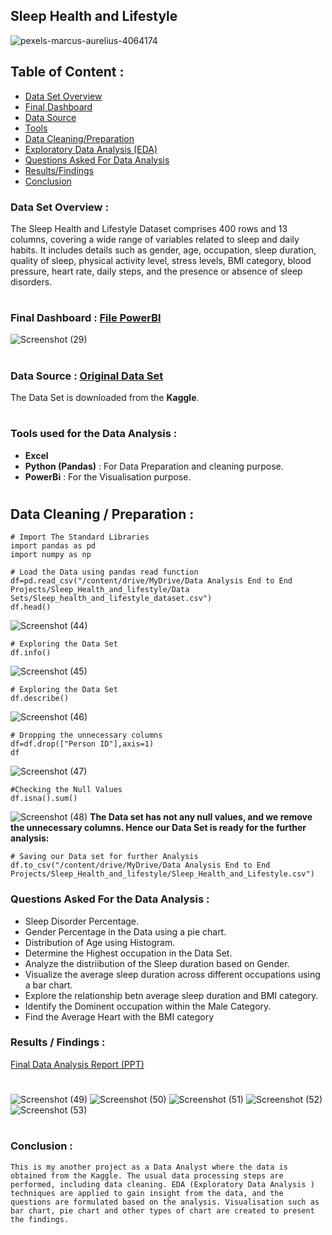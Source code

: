 
## Sleep Health and Lifestyle
![pexels-marcus-aurelius-4064174](https://github.com/shubhamkadam10009/Projects/assets/135099215/e90ab103-9a7b-4ccd-863a-49e24aa76eef)

## Table of Content :
* [Data Set Overview]()
* [Final Dashboard]()
* [Data Source]()
* [Tools]()
* [Data Cleaning/Preparation]()
* [Exploratory Data Analysis (EDA)]()
* [Questions Asked For Data Analysis]()
* [Results/Findings]()
* [Conclusion]()

### Data Set Overview :
The Sleep Health and Lifestyle Dataset comprises 400 rows and 13 columns, covering a wide range of variables related to sleep and daily habits. It includes details such as gender, age, occupation, sleep duration, quality of sleep, physical activity level, stress levels, BMI category, blood pressure, heart rate, daily steps, and the presence or absence of sleep disorders.
#
### Final Dashboard : [File PowerBI](https://github.com/shubhamkadam10009/Other/blob/main/End%20to%20End%20Projects/Sleep_health_and_lifestyle/Sleep_Health_and_lifestyle/Sleep_Health_and_Lifestyle.pbix)
![Screenshot (29)](https://github.com/shubhamkadam10009/Projects/assets/135099215/ad7a05ac-d2e3-4aa9-9bdf-e63bd8a70726)
#
### Data Source : [Original Data Set](https://github.com/shubhamkadam10009/Other/blob/main/End%20to%20End%20Projects/Sleep_health_and_lifestyle/Sleep_Health_and_lifestyle/Original_Data_Sets/Sleep_health_and_lifestyle_dataset.csv)
The Data Set is downloaded from the **Kaggle**.
#
### Tools used for the Data Analysis :
* **Excel**
* **Python (Pandas)** : For Data Preparation and cleaning purpose.
* **PowerBi** : For the Visualisation purpose.
#
## Data Cleaning / Preparation :
```
# Import The Standard Libraries
import pandas as pd
import numpy as np
```
```
# Load the Data using pandas read function
df=pd.read_csv("/content/drive/MyDrive/Data Analysis End to End Projects/Sleep_Health_and_lifestyle/Data Sets/Sleep_health_and_lifestyle_dataset.csv")
df.head()
```
![Screenshot (44)](https://github.com/shubhamkadam10009/Projects/assets/135099215/b63bddf5-74b4-4c0e-8fa0-dae9d09c6c19)
```
# Exploring the Data Set
df.info()
```
![Screenshot (45)](https://github.com/shubhamkadam10009/Projects/assets/135099215/f607fbf3-fac8-457e-8717-bc1d2f21c9e1)
```
# Exploring the Data Set
df.describe()
```
![Screenshot (46)](https://github.com/shubhamkadam10009/Projects/assets/135099215/6a6d4aa4-beca-4023-bb21-5b4e4fb57e98)
```
# Dropping the unnecessary columns
df=df.drop(["Person ID"],axis=1)
df
```
![Screenshot (47)](https://github.com/shubhamkadam10009/Projects/assets/135099215/02321cf8-56dd-47a6-8916-f9ef797a24de)
```
#Checking the Null Values
df.isna().sum()
```
![Screenshot (48)](https://github.com/shubhamkadam10009/Projects/assets/135099215/796774e1-0504-4a18-8f22-d0e7d1b228f2)
**The Data set has not any null values, and we remove the unnecessary columns. Hence our Data Set is ready for the further analysis:**

```
# Saving our Data set for further Analysis
df.to_csv("/content/drive/MyDrive/Data Analysis End to End Projects/Sleep_Health_and_lifestyle/Sleep_Health_and_Lifestyle.csv")
```
### Questions Asked For the Data Analysis :
* Sleep Disorder Percentage.
* Gender Percentage in the Data using a pie chart.
* Distribution of Age using Histogram.
* Determine the Highest occupation in the Data Set.
* Analyze the distriibution of the Sleep duration based on Gender.
* Visualize the average sleep duration across different occupations using a bar chart.
* Explore the relationship betn average sleep duration and BMI category.
* Identify the Dominent occupation within the Male Category.
* Find the Average Heart with the BMI category
### Results / Findings :
[Final Data Analysis Report (PPT)](https://github.com/shubhamkadam10009/Other/blob/main/End%20to%20End%20Projects/Sleep_health_and_lifestyle/Sleep_Health_and_lifestyle/Final%20Analysis%20Report.pptx)
#
![Screenshot (49)](https://github.com/shubhamkadam10009/Projects/assets/135099215/99c13719-25c1-4135-b15f-c602de80ce28)
![Screenshot (50)](https://github.com/shubhamkadam10009/Projects/assets/135099215/54752974-3eb4-477b-932a-94735b414c5a)
![Screenshot (51)](https://github.com/shubhamkadam10009/Projects/assets/135099215/62f76ed3-6bad-4516-88a9-203865541741)
![Screenshot (52)](https://github.com/shubhamkadam10009/Projects/assets/135099215/cd2a2f68-540c-4e0e-a25a-118b26323b02)
![Screenshot (53)](https://github.com/shubhamkadam10009/Projects/assets/135099215/ac45f01d-fe5a-4bdb-aed7-2862b0ef8c1f)
#
### Conclusion :
`This is my another project as a Data Analyst where the data is obtained from the Kaggle. The usual data processing steps are performed, including data cleaning. EDA (Exploratory Data Analysis ) techniques are applied to gain insight from the data, and the questions are formulated based on the analysis. Visualisation such as bar chart, pie chart and other types of chart are created to present the findings.
`
